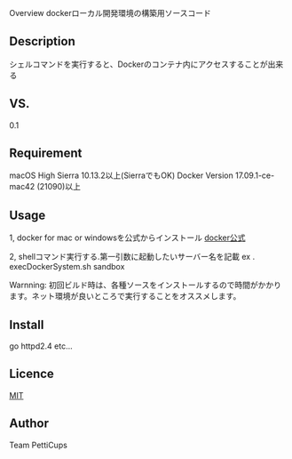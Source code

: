 Overview
dockerローカル開発環境の構築用ソースコード

## Description
シェルコマンドを実行すると、Dockerのコンテナ内にアクセスすることが出来る

## VS. 
  0.1

## Requirement
  macOS High Sierra 10.13.2以上(SierraでもOK)
  Docker Version 17.09.1-ce-mac42 (21090)以上

## Usage
1, docker for mac or windowsを公式からインストール
  [docker公式](https://www.docker.com/)

2, shellコマンド実行する.第一引数に起動したいサーバー名を記載
  ex  . execDockerSystem.sh sandbox

 Warnning: 初回ビルド時は、各種ソースをインストールするので時間がかかります。ネット環境が良いところで実行することをオススメします。

## Install
  go
  httpd2.4
  etc...

## Licence

[MIT](https://github.com/tcnksm/tool/blob/master/LICENCE)

## Author
Team PettiCups
